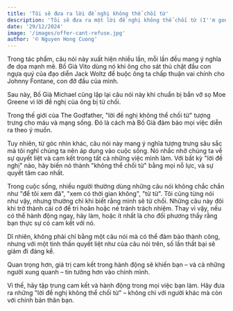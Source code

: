 ```yaml
---
title: 'Tôi sẽ đưa ra lời đề nghị không thể chối từ'
description: 'Tôi sẽ đưa ra một lời đề nghị không thể chối từ (I''m gonna make an offer he can''t refuse) là câu nói nổi tiếng trong cuốn tiểu thuyết kinh điển The Godfather của Mario Puzo'
date: '29/12/2024'
image: '/images/offer-cant-refuse.jpg'
author: '© Nguyen Hong Cuong'
---
```


Trong tác phẩm, câu nói này xuất hiện nhiều lần, mỗi lần đều mang ý nghĩa đe dọa mạnh mẽ. Bố Già Vito dùng nó khi ông cho sát thủ chặt đầu con ngựa quý của đạo diễn Jack Woltz để buộc ông ta chấp thuận vai chính cho Johnny Fontane, con đỡ đầu của mình.

Sau này, Bố Già Michael cũng lặp lại câu nói này khi chuẩn bị bắn vỡ sọ Moe Greene vì lời đề nghị của ông bị từ chối.

Trong thế giới của The Godfather, "lời đề nghị không thể chối từ" tượng trưng cho máu và mạng sống. Đó là cách mà Bố Già đảm bảo mọi việc diễn ra theo ý muốn.

Tuy nhiên, từ góc nhìn khác, câu nói này mang ý nghĩa tượng trưng sâu sắc mà tôi nghĩ chúng ta nên áp dụng vào cuộc sống. Nó nhắc nhở chúng ta về sự quyết liệt và cam kết trong tất cả những việc mình làm. Với bất kỳ "lời đề nghị" nào, hãy biến nó thành "không thể chối từ" bằng mọi nỗ lực, và sự quyết tâm cao nhất.

Trong cuộc sống, nhiều người thường dùng những câu nói không chắc chắn như "để tôi xem đã", "xem có thời gian không", "từ từ". Tôi cũng từng nói như vậy, nhưng thường chỉ khi biết rằng mình sẽ từ chối. Những câu này đôi khi trở thành cái cớ để trì hoãn hoặc né tránh trách nhiệm. Thay vì vậy, nếu có thể hành động ngay, hãy làm, hoặc ít nhất là cho đối phương thấy rằng bạn thực sự có cam kết với nó.

Dĩ nhiên, không phải chỉ bằng một câu nói mà có thể đảm bảo thành công, nhưng với một tinh thần quyết liệt như của câu nói trên, số lần thất bại sẽ giảm đi đáng kể.

Quan trọng hơn, giá trị cam kết trong hành động sẽ khiến bạn – và cả những người xung quanh – tin tưởng hơn vào chính mình.

Vì thế, hãy tập trung cam kết và hành động trong mọi việc bạn làm. Hãy đưa ra những "lời đề nghị không thể chối từ" – không chỉ với người khác mà còn với chính bản thân bạn.

